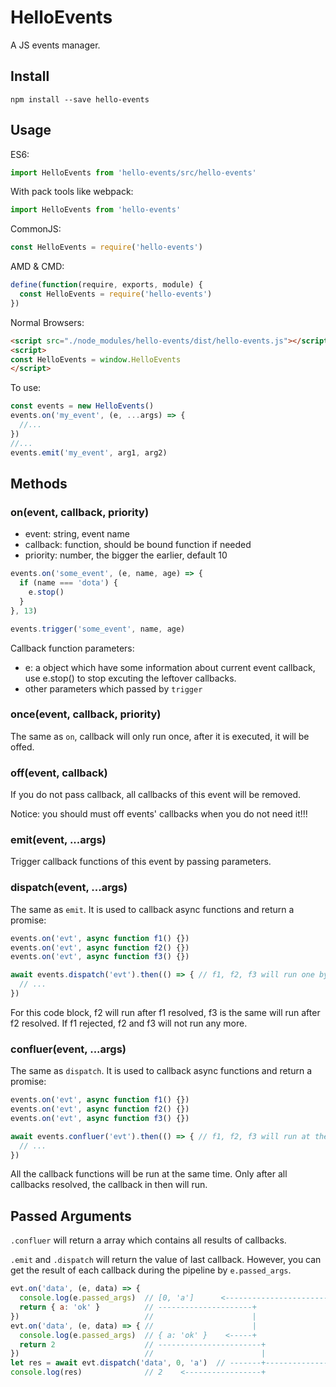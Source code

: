 # HelloEvents

A JS events manager.

## Install

```
npm install --save hello-events
```

## Usage

ES6:

```js
import HelloEvents from 'hello-events/src/hello-events'
```

With pack tools like webpack:

```js
import HelloEvents from 'hello-events'
```

CommonJS:

```js
const HelloEvents = require('hello-events')
```

AMD & CMD:

```js
define(function(require, exports, module) {
  const HelloEvents = require('hello-events')
})
```

Normal Browsers:

```html
<script src="./node_modules/hello-events/dist/hello-events.js"></script>
<script>
const HelloEvents = window.HelloEvents
</script>
```

To use:

```js
const events = new HelloEvents()
events.on('my_event', (e, ...args) => {
  //...
})
//...
events.emit('my_event', arg1, arg2)
```

## Methods

### on(event, callback, priority)

- event: string, event name
- callback: function, should be bound function if needed
- priority: number, the bigger the earlier, default 10

```js
events.on('some_event', (e, name, age) => {
  if (name === 'dota') {
    e.stop()
  }
}, 13)

events.trigger('some_event', name, age)
```

Callback function parameters:

- e: a object which have some information about current event callback, use e.stop() to stop excuting the leftover callbacks.
- other parameters which passed by `trigger`

### once(event, callback, priority)

The same as `on`, callback will only run once, after it is executed, it will be offed.

### off(event, callback)

If you do not pass callback, all callbacks of this event will be removed.

Notice: you should must off events' callbacks when you do not need it!!!

### emit(event, ...args)

Trigger callback functions of this event by passing parameters.

### dispatch(event, ...args)

The same as `emit`. It is used to callback async functions and return a promise:

```js
events.on('evt', async function f1() {})
events.on('evt', async function f2() {})
events.on('evt', async function f3() {})

await events.dispatch('evt').then(() => { // f1, f2, f3 will run one by one
  // ...
})
```

For this code block, f2 will run after f1 resolved, f3 is the same will run after f2 resolved. If f1 rejected, f2 and f3 will not run any more.

### confluer(event, ...args)

The same as `dispatch`. It is used to callback async functions and return a promise:

```js
events.on('evt', async function f1() {})
events.on('evt', async function f2() {})
events.on('evt', async function f3() {})

await events.confluer('evt').then(() => { // f1, f2, f3 will run at the same time
  // ...
})
```

All the callback functions will be run at the same time. Only after all callbacks resolved, the callback in then will run.

## Passed Arguments

`.confluer` will return a array which contains all results of callbacks.

`.emit` and `.dispatch` will return the value of last callback.
However, you can get the result of each callback during the pipeline by `e.passed_args`.

```js
evt.on('data', (e, data) => {
  console.log(e.passed_args)  // [0, 'a']      <-------------------------+
  return { a: 'ok' }          // ---------------------+                  |
})                            //                      |                  |
evt.on('data', (e, data) => { //                      |                  |
  console.log(e.passed_args)  // { a: 'ok' }    <-----+                  |
  return 2                    // -----------------------+                |
})                            //                        |                |
let res = await evt.dispatch('data', 0, 'a')  // -------+----------------+
console.log(res)              // 2    <-----------------+
```
